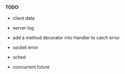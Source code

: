 #### TODO:

-   client data

-   server log

-   add a method decorator into Handler to catch error

-   socket error

-   sched

-   concurrent.future
